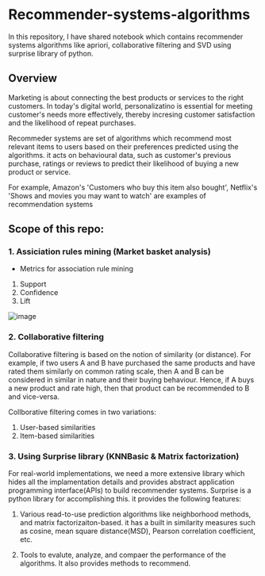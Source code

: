 # Recommender-systems-algorithms
In this repository, I have shared notebook which contains recommender systems algorithms like apriori, collaborative filtering and SVD using surprise library of python.

## Overview 

Marketing is about connecting the best products or services to the right customers. In today's digital world, personalizatino is essential for meeting customer's needs more effectively, thereby incresing customer satisfaction and the likelihood of repeat purchases.

Recommeder systems are set of algorithms which recommend most relevant items to users based on their preferences predicted using the algorithms. it acts on behavioural data, such as customer's previous purchase, ratings or reviews to predict their likelihood of buying a new product or service.

For example, Amazon's 'Customers who buy this item also bought', Netflix's 'Shows and movies you may want to watch' are examples of recommendation systems

## Scope of this repo:

### 1. Assiciation rules mining (Market basket analysis)

- Metrics for association rule mining
 1) Support
 2) Confidence
 3) Lift
 
![image](https://user-images.githubusercontent.com/88608935/193009594-88603bc3-119e-4304-84a3-cf63551371ac.png)

### 2. Collaborative filtering

Collaborative filtering is based on the notion of similarity (or distance). For example, if two users A and B have purchased the same products and have rated them similarly on common rating scale, then A and B can be considered in similar in nature and their buying behaviour. Hence, if A buys a new product and rate high, then that product can be recommended to B and vice-versa.

Collborative filtering comes in two variations:
 1) User-based similarities
 2) Item-based similarities
 

### 3. Using Surprise library (KNNBasic & Matrix factorization)

For real-world implementations, we need a more extensive library which hides all the implamentation details and provides abstract application programming interface(APIs) to build recommender systems. Surprise is a python library for accomplishing this. it provides the following features:

1) Various read-to-use prediction algorithms like neighborhood methods, and matrix factorizaiton-based. it has a built in similarity measures such as cosine, mean square distance(MSD), Pearson correlation coefficient, etc.

2) Tools to evalute, analyze, and compaer the performance of the algorithms. It also provides methods to recommend.
